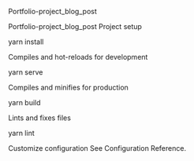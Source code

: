 Portfolio-project_blog_post

Portfolio-project_blog_post
Project setup

yarn install

Compiles and hot-reloads for development

yarn serve

Compiles and minifies for production

yarn build

Lints and fixes files

yarn lint

Customize configuration
See Configuration Reference.
